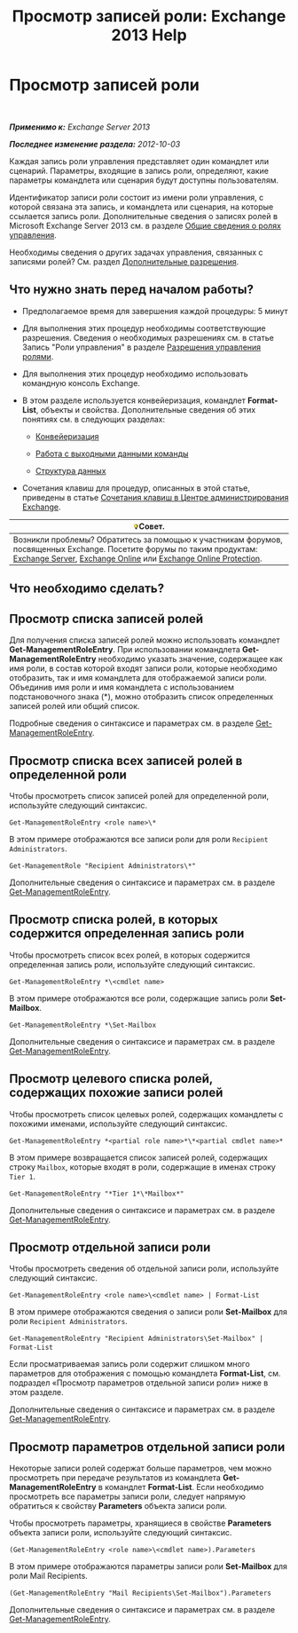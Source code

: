 ﻿---
title: 'Просмотр записей роли: Exchange 2013 Help'
TOCTitle: Просмотр записей роли
ms:assetid: d9bb0d14-db59-456c-8f50-a8d7f7323df9
ms:mtpsurl: https://technet.microsoft.com/ru-ru/library/Dd351179(v=EXCHG.150)
ms:contentKeyID: 50489173
ms.date: 05/22/2018
mtps_version: v=EXCHG.150
ms.translationtype: MT
---

# Просмотр записей роли

 

_**Применимо к:** Exchange Server 2013_

_**Последнее изменение раздела:** 2012-10-03_

Каждая запись роли управления представляет один командлет или сценарий. Параметры, входящие в запись роли, определяют, какие параметры командлета или сценария будут доступны пользователям.

Идентификатор записи роли состоит из имени роли управления, с которой связана эта запись, и командлета или сценария, на которые ссылается запись роли. Дополнительные сведения о записях ролей в Microsoft Exchange Server 2013 см. в разделе [Общие сведения о ролях управления](understanding-management-roles-exchange-2013-help.md).

Необходимы сведения о других задачах управления, связанных с записями ролей? См. раздел [Дополнительные разрешения](advanced-permissions-exchange-2013-help.md).

## Что нужно знать перед началом работы?

  - Предполагаемое время для завершения каждой процедуры: 5 минут

  - Для выполнения этих процедур необходимы соответствующие разрешения. Сведения о необходимых разрешениях см. в статье Запись "Роли управления" в разделе [Разрешения управления ролями](role-management-permissions-exchange-2013-help.md).

  - Для выполнения этих процедур необходимо использовать командную консоль Exchange.

  - В этом разделе используется конвейеризация, командлет **Format-List**, объекты и свойства. Дополнительные сведения об этих понятиях см. в следующих разделах:
    
      - [Конвейеризация](https://technet.microsoft.com/ru-ru/library/aa998260\(v=exchg.150\))
    
      - [Работа с выходными данными команды](working-with-command-output-exchange-2013-help.md)
    
      - [Структура данных](https://technet.microsoft.com/ru-ru/library/aa996386\(v=exchg.150\))

  - Сочетания клавиш для процедур, описанных в этой статье, приведены в статье [Сочетания клавиш в Центре администрирования Exchange](keyboard-shortcuts-in-the-exchange-admin-center-exchange-online-protection-help.md).

<table>
<thead>
<tr class="header">
<th><img src="images/Bb124558.tip(EXCHG.150).gif" title="Совет" alt="Совет" />Совет.</th>
</tr>
</thead>
<tbody>
<tr class="odd">
<td>Возникли проблемы? Обратитесь за помощью к участникам форумов, посвященных Exchange. Посетите форумы по таким продуктам: <a href="https://go.microsoft.com/fwlink/p/?linkid=60612">Exchange Server</a>, <a href="https://go.microsoft.com/fwlink/p/?linkid=267542">Exchange Online</a> или <a href="https://go.microsoft.com/fwlink/p/?linkid=285351">Exchange Online Protection</a>.</td>
</tr>
</tbody>
</table>


## Что необходимо сделать?

## Просмотр списка записей ролей

Для получения списка записей ролей можно использовать командлет **Get-ManagementRoleEntry**. При использовании командлета **Get-ManagementRoleEntry** необходимо указать значение, содержащее как имя роли, в состав которой входят записи роли, которые необходимо отобразить, так и имя командлета для отображаемой записи роли. Объединив имя роли и имя командлета с использованием подстановочного знака (\*), можно отобразить список определенных записей ролей или общий список.

Подробные сведения о синтаксисе и параметрах см. в разделе [Get-ManagementRoleEntry](https://technet.microsoft.com/ru-ru/library/dd335210\(v=exchg.150\)).

## Просмотр списка всех записей ролей в определенной роли

Чтобы просмотреть список записей ролей для определенной роли, используйте следующий синтаксис.

    Get-ManagementRoleEntry <role name>\*

В этом примере отображаются все записи роли для роли `Recipient Administrators`.

    Get-ManagementRole "Recipient Administrators\*"

Дополнительные сведения о синтаксисе и параметрах см. в разделе [Get-ManagementRoleEntry](https://technet.microsoft.com/ru-ru/library/dd335210\(v=exchg.150\)).

## Просмотр списка ролей, в которых содержится определенная запись роли

Чтобы просмотреть список всех ролей, в которых содержится определенная запись роли, используйте следующий синтаксис.

    Get-ManagementRoleEntry *\<cmdlet name>

В этом примере отображаются все роли, содержащие запись роли **Set-Mailbox**.

    Get-ManagementRoleEntry *\Set-Mailbox

Дополнительные сведения о синтаксисе и параметрах см. в разделе [Get-ManagementRoleEntry](https://technet.microsoft.com/ru-ru/library/dd335210\(v=exchg.150\)).

## Просмотр целевого списка ролей, содержащих похожие записи ролей

Чтобы просмотреть список целевых ролей, содержащих командлеты с похожими именами, используйте следующий синтаксис.

    Get-ManagementRoleEntry *<partial role name>*\*<partial cmdlet name>*

В этом примере возвращается список записей ролей, содержащих строку `Mailbox`, которые входят в роли, содержащие в именах строку `Tier 1`.

    Get-ManagementRoleEntry "*Tier 1*\*Mailbox*"

Дополнительные сведения о синтаксисе и параметрах см. в разделе [Get-ManagementRoleEntry](https://technet.microsoft.com/ru-ru/library/dd335210\(v=exchg.150\)).

## Просмотр отдельной записи роли

Чтобы просмотреть сведения об отдельной записи роли, используйте следующий синтаксис.

    Get-ManagementRoleEntry <role name>\<cmdlet name> | Format-List

В этом примере отображаются сведения о записи роли **Set-Mailbox** для роли `Recipient Administrators`.

    Get-ManagementRoleEntry "Recipient Administrators\Set-Mailbox" | Format-List

Если просматриваемая запись роли содержит слишком много параметров для отображения с помощью командлета **Format-List**, см. подраздел «Просмотр параметров отдельной записи роли» ниже в этом разделе.

Дополнительные сведения о синтаксисе и параметрах см. в разделе [Get-ManagementRoleEntry](https://technet.microsoft.com/ru-ru/library/dd335210\(v=exchg.150\)).

## Просмотр параметров отдельной записи роли

Некоторые записи ролей содержат больше параметров, чем можно просмотреть при передаче результатов из командлета **Get-ManagementRoleEntry** в командлет **Format-List**. Если необходимо просмотреть все параметры записи роли, следует напрямую обратиться к свойству **Parameters** объекта записи роли.

Чтобы просмотреть параметры, хранящиеся в свойстве **Parameters** объекта записи роли, используйте следующий синтаксис.

    (Get-ManagementRoleEntry <role name>\<cmdlet name>).Parameters

В этом примере отображаются параметры записи роли **Set-Mailbox** для роли Mail Recipients.

    (Get-ManagementRoleEntry "Mail Recipients\Set-Mailbox").Parameters

Дополнительные сведения о синтаксисе и параметрах см. в разделе [Get-ManagementRoleEntry](https://technet.microsoft.com/ru-ru/library/dd335210\(v=exchg.150\)).

